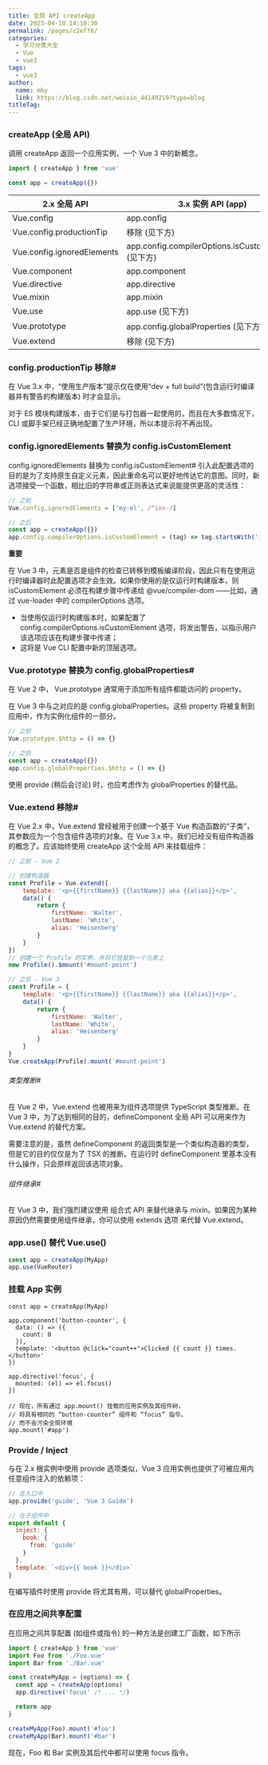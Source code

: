 ```yaml
---
title: 全局 API createApp
date: 2023-04-10 14:10:30
permalink: /pages/c2eff6/
categories: 
  - 学习分类大全
  - Vue
  - vue3
tags: 
  - vue3
author: 
  name: mby
  link: https://blog.csdn.net/weixin_44149219?type=blog
titleTag: 
---
```


### createApp (全局 API) <Badge text="非兼容"  type="error"/>
调用 createApp 返回一个应用实例，一个 Vue 3 中的新概念。
```js
import { createApp } from 'vue'

const app = createApp({})
```

|  2.x 全局 API	   | 3.x 实例 API (app)  |
|  ----  | ----  |
| Vue.config  | app.config |
| Vue.config.productionTip  | 移除 (见下方) |
| Vue.config.ignoredElements  | app.config.compilerOptions.isCustomElement (见下方) |
| Vue.component | app.component |
| Vue.directive  | app.directive |
| Vue.mixin  | app.mixin |
| Vue.use  | app.use (见下方)|
| Vue.prototype  | app.config.globalProperties (见下方) |
| Vue.extend  | 移除 (见下方) |


### config.productionTip 移除#
在 Vue 3.x 中，“使用生产版本”提示仅在使用“dev + full build”(包含运行时编译器并有警告的构建版本) 时才会显示。

对于 ES 模块构建版本，由于它们是与打包器一起使用的，而且在大多数情况下，CLI 或脚手架已经正确地配置了生产环境，所以本提示将不再出现。

### config.ignoredElements 替换为 config.isCustomElement
config.ignoredElements 替换为 config.isCustomElement#
引入此配置选项的目的是为了支持原生自定义元素，因此重命名可以更好地传达它的意图。同时，新选项接受一个函数，相比旧的字符串或正则表达式来说能提供更高的灵活性：

```js
// 之前
Vue.config.ignoredElements = ['my-el', /^ion-/]

// 之后
const app = createApp({})
app.config.compilerOptions.isCustomElement = (tag) => tag.startsWith('ion-')
```
<p>

<strong>重要</strong>

在 Vue 3 中，元素是否是组件的检查已转移到模板编译阶段，因此只有在使用运行时编译器时此配置选项才会生效。如果你使用的是仅运行时构建版本，则 isCustomElement 必须在构建步骤中传递给 @vue/compiler-dom ——比如，通过 vue-loader 中的 compilerOptions 选项。

- 当使用仅运行时构建版本时，如果配置了 config.compilerOptions.isCustomElement 选项，将发出警告，以指示用户该选项应该在构建步骤中传递；
- 这将是 Vue CLI 配置中新的顶层选项。</p>


### Vue.prototype 替换为 config.globalProperties#
在 Vue 2 中， Vue.prototype 通常用于添加所有组件都能访问的 property。

在 Vue 3 中与之对应的是 config.globalProperties。这些 property 将被复制到应用中，作为实例化组件的一部分。

```js
// 之前
Vue.prototype.$http = () => {}

// 之后
const app = createApp({})
app.config.globalProperties.$http = () => {}
```
使用 provide (稍后会讨论) 时，也应考虑作为 globalProperties 的替代品。

### Vue.extend 移除#
在 Vue 2.x 中，Vue.extend 曾经被用于创建一个基于 Vue 构造函数的“子类”，其参数应为一个包含组件选项的对象。在 Vue 3.x 中，我们已经没有组件构造器的概念了。应该始终使用 createApp 这个全局 API 来挂载组件：
```js
// 之前 - Vue 2

// 创建构造器
const Profile = Vue.extend({
    template: '<p>{{firstName}} {{lastName}} aka {{alias}}</p>',
    data() {
        return {
            firstName: 'Walter',
            lastName: 'White',
            alias: 'Heisenberg'
        }
    }
})
// 创建一个 Profile 的实例，并将它挂载到一个元素上
new Profile().$mount('#mount-point')
```

```js
// 之后 - Vue 3
const Profile = {
    template: '<p>{{firstName}} {{lastName}} aka {{alias}}</p>',
    data() {
        return {
            firstName: 'Walter',
            lastName: 'White',
            alias: 'Heisenberg'
        }
    }
}
Vue.createApp(Profile).mount('#mount-point')
```

###### 类型推断#
在 Vue 2 中，Vue.extend 也被用来为组件选项提供 TypeScript 类型推断。在 Vue 3 中，为了达到相同的目的，defineComponent 全局 API 可以用来作为 Vue.extend 的替代方案。

需要注意的是，虽然 defineComponent 的返回类型是一个类似构造器的类型，但是它的目的仅仅是为了 TSX 的推断。在运行时 defineComponent 里基本没有什么操作，只会原样返回该选项对象。

###### 组件继承#
在 Vue 3 中，我们强烈建议使用 组合式 API 来替代继承与 mixin。如果因为某种原因仍然需要使用组件继承，你可以使用 extends 选项 来代替 Vue.extend。

### app.use() 替代 Vue.use()

```js
const app = createApp(MyApp)
app.use(VueRouter)
```

### 挂载 App 实例

``` 
const app = createApp(MyApp)

app.component('button-counter', {
  data: () => ({
    count: 0
  }),
  template: '<button @click="count++">Clicked {{ count }} times.</button>'
})

app.directive('focus', {
  mounted: (el) => el.focus()
})

// 现在，所有通过 app.mount() 挂载的应用实例及其组件树，
// 将具有相同的 “button-counter” 组件和 “focus” 指令，
// 而不会污染全局环境
app.mount('#app')
```

### Provide / Inject

与在 2.x 根实例中使用 provide 选项类似，Vue 3 应用实例也提供了可被应用内任意组件注入的依赖项：

```js
// 在入口中
app.provide('guide', 'Vue 3 Guide')

// 在子组件中
export default {
  inject: {
    book: {
      from: 'guide'
    }
  },
  template: `<div>{{ book }}</div>`
}
```
在编写插件时使用 provide 将尤其有用，可以替代 globalProperties。


### 在应用之间共享配置

在应用之间共享配置 (如组件或指令) 的一种方法是创建工厂函数，如下所示
```js
import { createApp } from 'vue'
import Foo from './Foo.vue'
import Bar from './Bar.vue'

const createMyApp = (options) => {
  const app = createApp(options)
  app.directive('focus' /* ... */)

  return app
}

createMyApp(Foo).mount('#foo')
createMyApp(Bar).mount('#bar')
```
现在，Foo 和 Bar 实例及其后代中都可以使用 focus 指令。